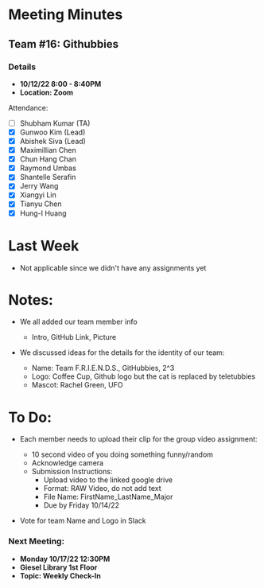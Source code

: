 # Meeting Minutes
## Team #16: Githubbies
### Details
- **10/12/22 8:00 - 8:40PM**
- **Location: Zoom**

Attendance: 
- [ ] Shubham Kumar (TA)
- [x] Gunwoo Kim (Lead)
- [x] Abishek Siva (Lead)
- [x] Maximillian Chen
- [x] Chun Hang Chan
- [x] Raymond Umbas
- [x] Shantelle Serafin
- [x] Jerry Wang
- [x] Xiangyi Lin
- [x] Tianyu Chen
- [x] Hung-I Huang

# Last Week
- Not applicable since we didn't have any assignments yet

# Notes:
- We all added our team member info
  - Intro, GitHub Link, Picture

- We discussed ideas for the details for the identity of our team:
  - Name: Team F.R.I.E.N.D.S., GitHubbies, 2^3
  - Logo: Coffee Cup, Github logo but the cat is replaced by teletubbies
  - Mascot: Rachel Green, UFO


# To Do:
- Each member needs to upload their clip for the group video assignment:
  - 10 second video of you doing something funny/random
  - Acknowledge camera
  - Submission Instructions:
    - Upload video to the linked google drive
    - Format: RAW Video, do not add text
    - File Name: FirstName_LastName_Major
    - Due by Friday 10/14/22
  
- Vote for team Name and Logo in Slack

### Next Meeting:
- **Monday 10/17/22 12:30PM**
- **Giesel Library 1st Floor**
- **Topic: Weekly Check-In**
